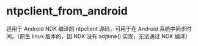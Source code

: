 # ntpclient_from_android
适用于 Android NDK 编译的 ntpclient 源码，可用于在 Android 系统中同步时间。（原生 linux 版本的，因 NDK 没有 adjtime() 实现，无法通过 NDK 编译）

